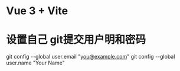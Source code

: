 # Vue 3 + Vite

# 设置自己 git提交用户明和密码
git config --global user.email "you@example.com" 
git config --global user.name "Your Name"

